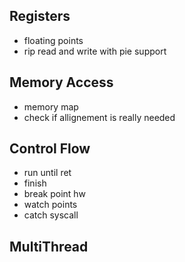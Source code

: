 ## Registers
- floating points
- rip read and write with pie support
## Memory Access
- memory map
- check if allignement is really needed
## Control Flow
- run until ret
- finish
- break point hw
- watch points
- catch syscall
## MultiThread
